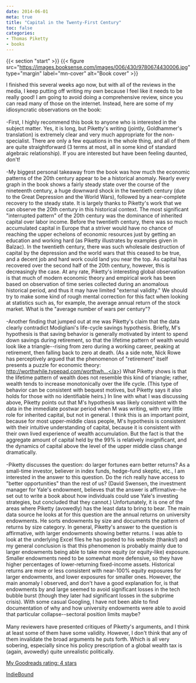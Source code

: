 ```yaml
---
date: 2014-06-01
meta: true
title: "Capital in the Twenty-First Century"
toc: false
categories:
- Thomas Piketty
- books
---
```


{{< section "start" >}}
{{< figure src="https://images.booksense.com/images/006/430/9780674430006.jpg" type="margin" label="mn-cover" alt="Book cover" >}}

I finished this several weeks ago now, but with all of the reviews in the media, I keep putting off writing my own because I feel like it needs to be really good! I am going to avoid doing a comprehensive review, since you can read many of those on the internet. Instead, here are some of my idiosyncratic observations on the book:<br /><br />-First, I highly recommend this book to anyone who is interested in the subject matter. Yes, it is long, but Piketty's writing (jointly, Goldhammer's translation) is extremely clear and very much appropriate for the non-specialist. There are only a few equations in the whole thing, and all of them are quite straightforward (3 terms at most, all in some kind of standard algebraic relationship). If you are interested but have been feeling daunted, don't!<br /><br />-My biggest personal takeaway from the book was how much the economic patterns of the 20th century appear to be a historical anomaly. Nearly every graph in the book shows a fairly steady state over the course of the nineteenth century, a huge downward shock in the twentieth century (due to the Great Depression and the World Wars), followed by a near-complete recovery to the steady state. It is largely thanks to Piketty's work that we can observe the 20th century in this historical context. The most significant "interrupted pattern" of the 20th century was the dominance of inherited capital over labor income. Before the twentieth century, there was so much accumulated capital in Europe that a striver would have no chance of reaching the upper echelons of economic resources just by getting an education and working hard (as Piketty illustrates by examples given in Balzac). In the twentieth century, there was such wholesale destruction of capital by the depression and the world wars that this ceased to be true, and a decent job and hard work could land you near the top. As capital has recovered over the second half of the 20th century, however, this is decreasingly the case. At any rate, Piketty's interesting global observation is that much of modern economic theory and empirical work has been based on observation of time series collected during an anomalous historical period, and thus it may have limited "external validity." We should try to make some kind of rough mental correction for this fact when looking at statistics such as, for example, the average annual return of the stock market. What is the "average number of wars per century"?<br /><br />-Another finding that jumped out at me was Piketty's claim that the data clearly contradict Modigliani's life-cycle savings hypothesis. Briefly, M's hypothesis is that saving behavior is generally motivated by intent to spend down savings during retirement, so that the lifetime pattern of wealth would look like a triangle--rising from zero during a working career, peaking at retirement, then falling back to zero at death. (As a side note, Nick Rowe has perceptively argued that the phenomenon of "retirement" itself presents a puzzle for economic theory: <a target="_blank" href="http://worthwhile.typepad.com/worthwhile_canadian_initi/2012/02/retirement-and-the-non-smoothing-of-consumption-of-leisure.html" rel="nofollow noopener">http://worthwhile.typepad.com/worthwh...</a>) What Piketty shows is that the lifetime pattern of wealth does not resemble this kind of triangle; rather, wealth tends to increase monotonically over the life cycle. (This type of behavior can be consistent with bequest motives, but Piketty says it also holds for those with no identifiable heirs.) In line with what I was discussing above, Piketty points out that M's hypothesis was likely consistent with the data in the immediate postwar period when M was writing, with very little role for inherited capital, but not in general. I think this is an important point, because for most upper-middle class people, M's hypothesis is consistent with their intuitive understanding of capital, because it is consistent with their own lived experience of wealth accumulation. But the fact is that the aggregate amount of capital held by the 99% is relatively insignificant, and the dynamics of capital above the level of the upper middle class change dramatically.<br /><br />-Piketty discusses the question: do larger fortunes earn better returns? As a small-time investor, believer in index funds, hedge-fund skeptic, etc., I am interested in the answer to this question. Do the rich really have access to "better opportunities" than the rest of us? (David Swensen, the investment manager for Yale's endowment, believes that the answer is affirmative--he set out to write a book about how individuals could use Yale's investing strategies, but concluded that they cannot.) Unfortunately, it is one of the areas where Piketty (avowedly) has the least data to bring to bear. The main data source he looks at for this question are the annual returns on university endowments. He sorts endowments by size and documents the pattern of returns by size category. In general, Piketty's answer to the question is affirmative, with larger endowments showing better returns. I was able to look at the underlying Excel files he has posted to his website (thanks!) and my general conclusion is that this phenomenon is probably mainly due to larger endowments being able to take more equity (or equity-like) exposure. Smaller endowments need to be somewhat more defensive, so they have higher percentages of lower-returning fixed-income assets. Historical returns are more or less consistent with near-100% equity exposures for larger endowments, and lower exposures for smaller ones. However, the main anomaly I observed, and don't have a good explanation for, is that endowments by and large seemed to avoid significant losses in the tech bubble burst (though they later had significant losses in the subprime crisis). With some casual Googling, I have not been able to find documentation of why and how university endowments were able to avoid that particular collapse--sectoral position limits maybe?<br /><br />Many reviewers have presented critiques of Piketty's arguments, and I think at least some of them have some validity. However, I don't think that any of them invalidate the broad arguments he puts forth. Which is all very sobering, especially since his policy prescription of a global wealth tax is (again, avowedly) quite unrealistic politically.

[My Goodreads rating: 4 stars](https://www.goodreads.com/review/show/941298901)  

[IndieBound](https://www.indiebound.org/book/9780674430006)
